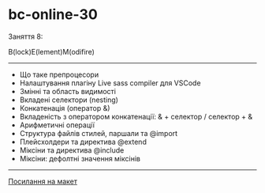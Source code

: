 # bc-online-30

Заняття 8:

B(lock)E(lement)M(odifire)

---

- Що таке препроцесори
- Налаштування плагіну Live sass compiler для VSCode
- Змінні та область видимості
- Вкладені селектори (nesting)
- Конкатенація (оператор &)
- Вкладеність з оператором конкатенації: & + селектор / селектор + &
- Арифметичні операції
- Структура файлів стилей, паршали та @import
- Плейсхолдери та директива @extend
- Міксіни та директива @include
- Міксіни: дефолтні значення міксінів

---

[Посилання на макет](<https://www.figma.com/file/gTrdKERu067LHmnhwvBqyl/Barbershop-(EN)?node-id=0%3A1>)
